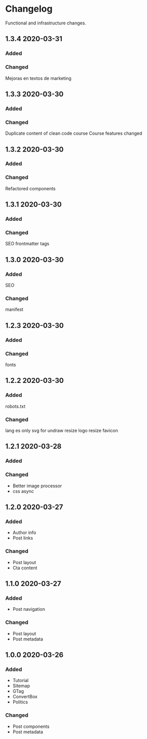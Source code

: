 # Changelog

Functional and infrastructure changes.


## 1.3.4 2020-03-31
### Added

### Changed
Mejoras en textos de marketing


## 1.3.3 2020-03-30
### Added

### Changed
Duplicate content of clean code course
Course features changed

## 1.3.2 2020-03-30
### Added

### Changed
Refactored components

## 1.3.1 2020-03-30
### Added

### Changed
SEO frontmatter tags

## 1.3.0 2020-03-30
### Added
SEO

### Changed
manifest


## 1.2.3 2020-03-30
### Added

### Changed
fonts

## 1.2.2 2020-03-30
### Added
robots.txt

### Changed
lang es
only svg for undraw
resize logo
resize favicon

## 1.2.1 2020-03-28
### Added

### Changed
- Better image processor
- css async

## 1.2.0 2020-03-27
### Added
- Author info
- Post links

### Changed
- Post layout
- Cta content

## 1.1.0 2020-03-27
### Added
- Post navigation

### Changed
- Post layout
- Post metadata

## 1.0.0 2020-03-26
### Added
- Tutorial
- Sitemap
- GTag
- ConvertBox
- Politics

### Changed
- Post components
- Post metadata